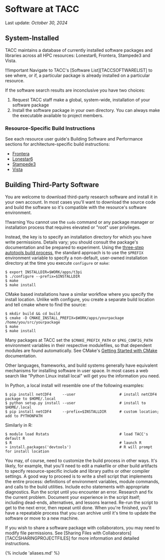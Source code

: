 # Software at TACC
Last update: *October 30, 2024*

## System-Installed 

TACC maintains a database of currently installed software packages and libraries across all HPC resources: Lonestar6, Frontera, Stampede3 and Vista.  	

!!!important
	Navigate to TACC's [Software List][TACCSOFTWARELIST] to see where, or if, a particular package is already installed on a particular resource.

If the software search results are inconclusive you have two choices:

1. Request TACC staff make a global, system-wide, installation of your software package
1. Install the software package in your own directory.  You can always make the executable available to project members.


### Resource-Specific Build Instructions

See each resource user guide's Building Software and Performance sections for architecture-specific build instructions:

* [Frontera](../hpc/frontera#building)
* [Lonestar6](../hpc/lonestar6#building)
* [Stampede3](../hpc/stampede3#building)
* [Vista](../hpc/vista#building)


## Building Third-Party Software

You are welcome to download third-party research software and install it in your own account. In most cases you'll want to download the source code and build the software so it's compatible with the resource's software environment.

!!!warning
	You cannot use the `sudo` command or any package manager or installation process that requires elevated or "root" user privileges.

Instead, the key is to specify an installation directory for which you have write permissions. Details vary; you should consult the package's documentation and be prepared to experiment. Using the [three-step autotools build process](https://www.gnu.org/software/automake/manual/html_node/Autotools-Introduction.html), the standard approach is to use the `$PREFIX` environment variable to specify a non-default, user-owned installation directory at the time you execute `configure` or `make`:

```cmd-line
$ export INSTALLDIR=$WORK/apps/t3pi
$ ./configure --prefix=$INSTALLDIR
$ make
$ make install
```

CMake based installations have a similar workflow where you specify the install location. Unlike with configure, you create a separate build location and tell cmake where to find the source:

```cmd-line
$ mkdir build && cd build
$ cmake -D CMAKE_INSTALL_PREFIX=$WORK/apps/yourpackage /home/you/src/yourpackage
$ make
$ make install
```

Many packages at TACC set the `$CMAKE_PREFIX_PATH` or `$PKG_CONFIG_PATH` environment variables in their respective modulefiles, so that dependent modules are found automatically.  See CMake's [Getting Started with CMake](https://cmake.org/getting-started/) documentation.  

Other languages, frameworks, and build systems generally have equivalent mechanisms for installing software in user space. In most cases a web search like "Python Linux install local" will get you the information you need.

In Python, a local install will resemble one of the following examples:

```cmd-line
$ pip install netCDF4     --user                    # install netCDF4 package to $HOME/.local
$ python setup.py install --user                    # install to $HOME/.local
$ pip install netCDF4     --prefix=$INSTALLDIR      # custom location; add to PYTHONPATH
```

Similarly in R:

```cmd-line
$ module load Rstats                                # load TACC's default R
$ R                                                 # launch R
> install.packages('devtools')                      # R will prompt for install location
```

You may, of course, need to customize the build process in other ways. It's likely, for example, that you'll need to edit a makefile or other build artifacts to specify resource-specific include and library paths or other compiler settings. A good way to proceed is to write a shell script that implements the entire process: definitions of environment variables, module commands, and calls to the build utilities. Include echo statements with appropriate diagnostics. Run the script until you encounter an error. Research and fix the current problem. Document your experience in the script itself; including dead-ends, alternatives, and lessons learned. Re-run the script to get to the next error, then repeat until done. When you're finished, you'll have a repeatable process that you can archive until it's time to update the software or move to a new machine.

If you wish to share a software package with collaborators, you may need to modify file permissions. See [Sharing Files with Collaborators][TACCSHARINGPROJECTFILES] for more information and detailed instructions.


{% include 'aliases.md' %}

<!--
!!! tip 
	On occasion you'll see installation documentation mention the need for `sudo`, but in almost all cases that is because the assumption is that the installation is intended to be across the entire machine. Instead, for the packages and/or dependencies the process would be the same: import/transfer source materials, extract, and build. 

!!!tip
	All software package management at TACC is done with the [TACC's Lmod tool][TACCLMOD].

-->
